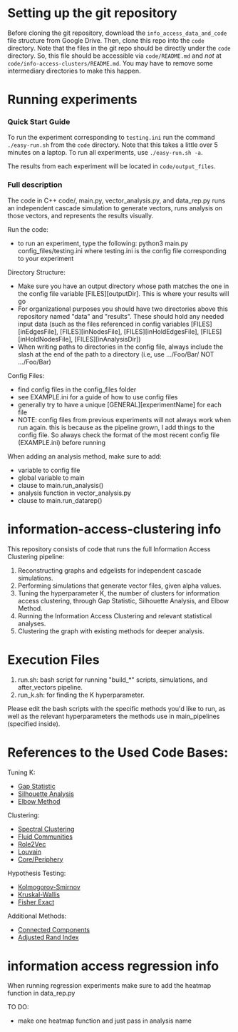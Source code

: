 # Setting up the git repository 

Before cloning the git repository, download the `info_access_data_and_code` file structure from Google Drive.  Then, clone this repo into the `code` directory.  Note that the files in the git repo should be directly under the `code` directory.  So, this file should be accessible via `code/README.md` and *not* at `code/info-access-clusters/README.md`.   You may have to remove some intermediary directories to make this happen. 

# Running experiments

### Quick Start Guide

To run the experiment corresponding to `testing.ini` run the command `./easy-run.sh` from the `code` directory.  Note that this takes a little over 5 minutes on a laptop.  To run all experiments, use `./easy-run.sh -a`.  

The results from each experiment will be located in `code/output_files`. 

### Full description

The code in C++ code/, main.py, vector_analysis.py, and data_rep.py runs an
  independent cascade simulation to generate vectors, runs analysis on those vectors,
  and represents the results visually.

Run the code:
  - to run an experiment, type the following:
    python3 main.py config_files/testing.ini
    where testing.ini is the config file corresponding to your experiment

Directory Structure:
  - Make sure you have an output directory whose path matches the one in the config
    file variable [FILES][outputDir]. This is where your results will go
  - For organizational purposes you should have two directories above this repository
    named "data" and "results". These should hold any needed input data (such as the files
    referenced in config variables [FILES][inEdgesFile], [FILES][inNodesFile], [FILES][inHoldEdgesFile],
    [FILES][inHoldNodesFile], [FILES][inAnalysisDir])
  - When writing paths to directories in the config file, always include the slash
    at the end of the path to a directory (i.e, use .../Foo/Bar/ NOT .../Foo/Bar)

Config Files:
  - find config files in the config_files folder
  - see EXAMPLE.ini for a guide of how to use config files
  - generally try to have a unique [GENERAL][experimentName] for each file
  - NOTE: config files from previous experiments will not always work when run again.
    this is because as the pipeline grown, I add things to the config file. So always
    check the format of the most recent config file (EXAMPLE.ini) before running

When adding an analysis method, make sure to add:
  - variable to config file
  - global variable to main
  - clause to main.run_analysis()
  - analysis function in vector_analysis.py
  - clause to main.run_datarep()

# information-access-clustering info

This repository consists of code that runs the full Information Access Clustering pipeline:

1. Reconstructing graphs and edgelists for independent cascade simulations.
2. Performing simulations that generate vector files, given alpha values.
3. Tuning the hyperparameter K, the number of clusters for information access clustering, through Gap Statistic, Silhouette Analysis, and Elbow Method.
4. Running the Information Access Clustering and relevant statistical analyses.
5. Clustering the graph with existing methods for deeper analysis.

# Execution Files
1. run.sh: bash script for running "build_*" scripts, simulations, and after_vectors pipeline.
2. run_k.sh: for finding the K hyperparameter.

Please edit the bash scripts with the specific methods you'd like to run, as well as the relevant hyperparameters
the methods use in main_pipelines (specified inside).

# References to the Used Code Bases:

Tuning K:

- [Gap Statistic](https://anaconda.org/milesgranger/gap-statistic/notebook)
- [Silhouette Analysis](https://scikit-learn.org/stable/auto_examples/cluster/plot_kmeans_silhouette_analysis.html)
- [Elbow Method](https://towardsdatascience.com/k-means-clustering-with-scikit-learn-6b47a369a83c)

Clustering:

- [Spectral Clustering](https://scikit-learn.org/stable/modules/generated/sklearn.cluster.SpectralClustering.html)
- [Fluid Communities](https://networkx.org/documentation/stable/reference/algorithms/generated/networkx.algorithms.community.asyn_fluid.asyn_fluidc.html#networkx.algorithms.community.asyn_fluid.asyn_fluidc)
- [Role2Vec](https://github.com/benedekrozemberczki/karateclub)
- [Louvain](https://github.com/taynaud/python-louvain)
- [Core/Periphery](https://github.com/skojaku/core-periphery-detection/blob/7d924402caa935e0c2e66fca40457d81afa618a5/cpnet/Rombach.py)

Hypothesis Testing:

- [Kolmogorov-Smirnov](https://docs.scipy.org/doc/scipy/reference/generated/scipy.stats.ks_2samp.html)
- [Kruskal-Wallis](https://docs.scipy.org/doc/scipy/reference/generated/scipy.stats.kruskal.html)
- [Fisher Exact](https://docs.scipy.org/doc/scipy/reference/generated/scipy.stats.fisher_exact.html)

Additional Methods:

- [Connected Components](https://networkx.org/documentation/stable/reference/algorithms/component.html)
- [Adjusted Rand Index](https://scikit-learn.org/stable/modules/generated/sklearn.metrics.adjusted_rand_score.html)


# information access regression info
When running regression experiments make sure to add the heatmap function in data_rep.py

TO DO:
  - make one heatmap function and just pass in analysis name

